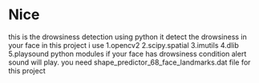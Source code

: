# Nice
this is the drowsiness detection using python
it detect the drowsiness in your face 
in this project i use
1.opencv2
2.scipy.spatial 
3.imutils
4.dlib
5.playsound
python modules
if your face has drowsiness condition alert sound will play.
you need shape_predictor_68_face_landmarks.dat file
for this project
